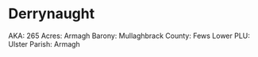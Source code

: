 # Derrynaught

AKA: 265
Acres: Armagh
Barony: Mullaghbrack
County: Fews Lower
PLU: Ulster
Parish: Armagh